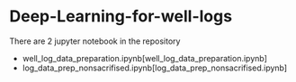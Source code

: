 # Deep-Learning-for-well-logs

There are 2 jupyter notebook in the repository
* well_log_data_preparation.ipynb[well_log_data_preparation.ipynb]
* log_data_prep_nonsacrifised.ipynb[log_data_prep_nonsacrifised.ipynb]

